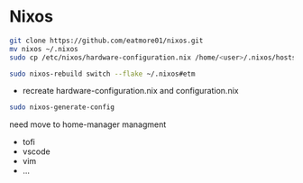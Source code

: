 # Nixos

```bash
git clone https://github.com/eatmore01/nixos.git
mv nixos ~/.nixos
sudo cp /etc/nixos/hardware-configuration.nix /home/<user>/.nixos/hosts/hardware-configuration.nix

sudo nixos-rebuild switch --flake ~/.nixos#etm
```

- recreate hardware-configuration.nix and configuration.nix 
```bash
sudo nixos-generate-config
```

need move to home-manager managment
- tofi
- vscode
- vim
- ...